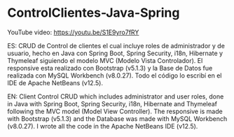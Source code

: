 # ControlClientes-Java-Spring
YouTube video: https://youtu.be/S1E9yro7fRY

ES: CRUD de Control de clientes el cual incluye roles de administrador y de usuario, hecho en Java con Spring Boot, Spring Security, i18n, Hibernate y Thymeleaf siguiendo el modelo MVC (Modelo Vista Controlador). El responsive esta realizado con Bootstrap (v5.1.3) y la Base de Datos fue realizada con MySQL Workbench (v8.0.27). Todo el código lo escribí en el IDE de Apache NetBeans (v12.5).

EN: Client Control CRUD which includes administrator and user roles, done in Java with Spring Boot, Spring Security, i18n, Hibernate and Thymeleaf following the MVC model (Model View Controller). The responsive is made with Bootstrap (v5.1.3) and the Database was made with MySQL Workbench (v8.0.27). I wrote all the code in the Apache NetBeans IDE (v12.5).

